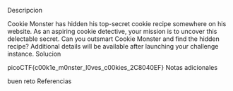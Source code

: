 Descripcion

Cookie Monster has hidden his top-secret cookie recipe somewhere on his website. As an aspiring cookie detective, your mission is to uncover this delectable secret. Can you outsmart Cookie Monster and find the hidden recipe?
Additional details will be available after launching your challenge instance.
Solucion

picoCTF{c00k1e_m0nster_l0ves_c00kies_2C8040EF}
Notas adicionales

buen reto
Referencias